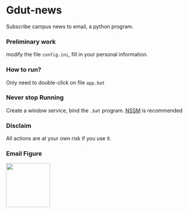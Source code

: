 # Gdut-news
Subscribe campus news to email, a python program.

### Preliminary work
modify the file `config.ini`, fill in your personal information.

### How to run?
Only need to double-click on file `app.bat` 

### Never stop Running
Create a window service, bind the `.bat` program. [NSSM](https://nssm.cc/download) is recommended

### Disclaim
All actions are at your own risk if you use it.


### Email Figure
<img src="https://gitee.com/lsir34567/drawing-bed/raw/master/github/imgs/wx_20240319172823.jpg" width="120px"/>
